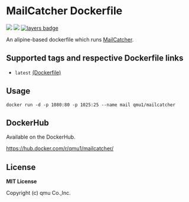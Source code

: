 # MailCatcher Dockerfile 

![](https://img.shields.io/docker/pulls/qmu1/mailcatcher.svg)
![](https://img.shields.io/docker/build/qmu1/mailcatcher.svg)
[![layers badge](https://images.microbadger.com/badges/image/qmu1/mailcatcher.svg)](https://microbadger.com/images/qmu1/mailcatcher)

An alipine-based dockerfile which runs [MailCatcher](https://github.com/sj26/mailcatcher).

## Supported tags and respective Dockerfile links

* `latest` [(Dockerfile)](https://github.com/qmu/docker-mailcatcher/blob/master/Dockerfile)

## Usage

```
docker run -d -p 1080:80 -p 1025:25 --name mail qmu1/mailcatcher
```

## DockerHub

Available on the DockerHub.

https://hub.docker.com/r/qmu1/mailcatcher/

## License 

**MIT License**

Copyright (c) qmu Co.,Inc.
